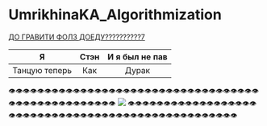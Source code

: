 # UmrikhinaKA_Algorithmization
[ДО ГРАВИТИ ФОЛЗ ДОЕДУ??????????7](https://docs.google.com/document/d/1Wm692xckDH6HIZDWMbPNdYNzE1qucnwvJcCaDseOTTc/edit?usp=drivesdk)

| Я | Стэн | И я был не пав|
|-|:-:|:-:|
| Танцую теперь | Как | Дурак |

👁️👁️👁️👁️👁️👁️👁️👁️👁️👁️👁️👁️👁️👁️👁️👁️👁️👁️👁️👁️👁️👁️👁️👁️👁️👁️👁️👁️👁️👁️👁️👁️👁️👁️👁️👁️👁️👁️👁️👁️👁️👁️👁️👁️👁️👁️👁️👁️👁️👁️
![](https://avatars.mds.yandex.net/get-mpic/4408567/img_id5552822430242666489.jpeg/orig)
👁️👁️👁️👁️👁️👁️👁️👁️👁️👁️👁️👁️👁️👁️👁️👁️👁️👁️👁️👁️👁️👁️👁️👁️👁️👁️👁️👁️👁️👁️👁️👁️👁️👁️👁️👁️👁️👁️👁️👁️👁️👁️👁️👁️👁️👁️👁️👁️👁️👁️
